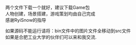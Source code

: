 两个文件下载一个就好，建议下载Game包                     
人物创建，场景搭建，游戏策划均由自己完成                 
感谢RyiSnow的指导                                      

如果源码不能运行请将：bin文件中的图片文件全移动到src文件                                                             
如果是合肥工业大学的伙伴们可以来和我交流.
